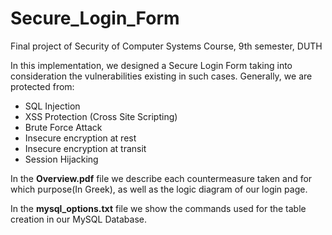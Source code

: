 # Secure_Login_Form
Final project of Security of Computer Systems Course, 9th semester, DUTH

In this implementation, we designed a Secure Login Form taking into consideration the vulnerabilities existing in such cases. Generally, we are protected from:  
* SQL Injection  
* XSS Protection (Cross Site Scripting)  
* Brute Force Attack  
* Insecure encryption at rest  
* Insecure encryption at transit
* Session Hijacking  

In the **Overview.pdf** file we describe each countermeasure taken and for which purpose(In Greek), as well as the logic diagram of our login page.  

In the **mysql_options.txt** file we show the commands used for the table creation in our MySQL Database.   
